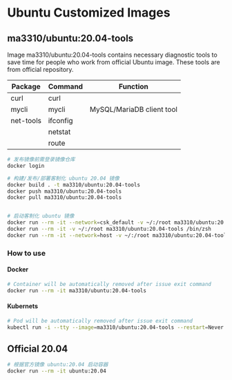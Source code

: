 # Ubuntu Customized Images

## ma3310/ubuntu:20.04-tools

Image ma3310/ubuntu:20.04-tools contains necessary diagnostic tools to save time for people who work from official Ubuntu image.
These tools are from official repository.

| Package   | Command  | Function                  |
|-----------|----------|---------------------------|
| curl      | curl     |                           |
| mycli     | mycli    | MySQL/MariaDB client tool |
| net-tools | ifconfig |                           |
|           | netstat  |                           |
|           | route    |                           |

``` bash
# 发布镜像前需登录镜像仓库
docker login

# 构建/发布/部署客制化 ubuntu 20.04 镜像
docker build . -t ma3310/ubuntu:20.04-tools
docker push ma3310/ubuntu:20.04-tools
docker pull ma3310/ubuntu:20.04-tools


# 启动客制化 ubuntu 镜像
docker run --rm -it --network=csk_default -v ~/:/root ma3310/ubuntu:20.04-tools /bin/zsh
docker run --rm -it -v ~/:/root ma3310/ubuntu:20.04-tools /bin/zsh
docker run --rm -it --network=host -v ~/:/root ma3310/ubuntu:20.04-tools /bin/zsh
```

### How to use

#### Docker

``` bash
# Container will be automatically removed after issue exit command
docker run --rm -it ma3310/ubuntu:20.04-tools
```

#### Kubernets
```bash
# Pod will be automatically removed after issue exit command
kubectl run -i --tty --image=ma3310/ubuntu:20.04-tools --restart=Never --rm=true ubuntu-20.04-tools
```

## Official 20.04
``` bash
# 根据官方镜像 ubuntu:20.04 启动容器
docker run --rm -it ubuntu:20.04
```
